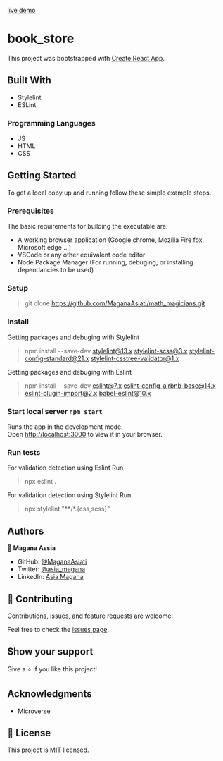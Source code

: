 [live demo](https://cosmic-lolly-9a1ca7.netlify.app)

# book_store

This project was bootstrapped with [Create React App](https://github.com/facebook/create-react-app).

## Built With

- Stylelint
- ESLint

### Programming Languages
- JS
- HTML
- CSS


## Getting Started


To get a local copy up and running follow these simple example steps.

### Prerequisites
The basic requirements for building the executable are:

- A working browser application (Google chrome, Mozilla Fire fox, Microsoft edge ...)
- VSCode or any other equivalent code editor
- Node Package Manager (For running, debuging, or installing dependancies to be used)

### Setup
>git clone https://github.com/MaganaAsiati/math_magicians.git

### Install
Getting packages and debuging with Stylelint
>npm install --save-dev stylelint@13.x stylelint-scss@3.x stylelint-config-standard@21.x stylelint-csstree-validator@1.x

Getting packages and debuging with Eslint
>npm install --save-dev eslint@7.x eslint-config-airbnb-base@14.x eslint-plugin-import@2.x babel-eslint@10.x

### Start local server `npm start`

Runs the app in the development mode.\
Open [http://localhost:3000](http://localhost:3000) to view it in your browser.


### Run tests
For validation detection using Eslint Run
>npx eslint .

For validation detection using Stylelint Run
>npx stylelint "**/*.{css,scss}"

## Authors

👤 **Magana Assia**

- GitHub: [@MaganaAsiati ](https://github.com/MaganaAsiati)
- Twitter: [@asia_magana](https://twitter.com/asia_magana)
- LinkedIn: [Asia Magana](https://www.linkedin.com/in/asia-magana-60b451200/)

## 🤝 Contributing

Contributions, issues, and feature requests are welcome!

Feel free to check the [issues page](../../issues/).

## Show your support

Give a ⭐️ if you like this project!

## Acknowledgments

- Microverse

## 📝 License

This project is [MIT](./MIT.md) licensed.

